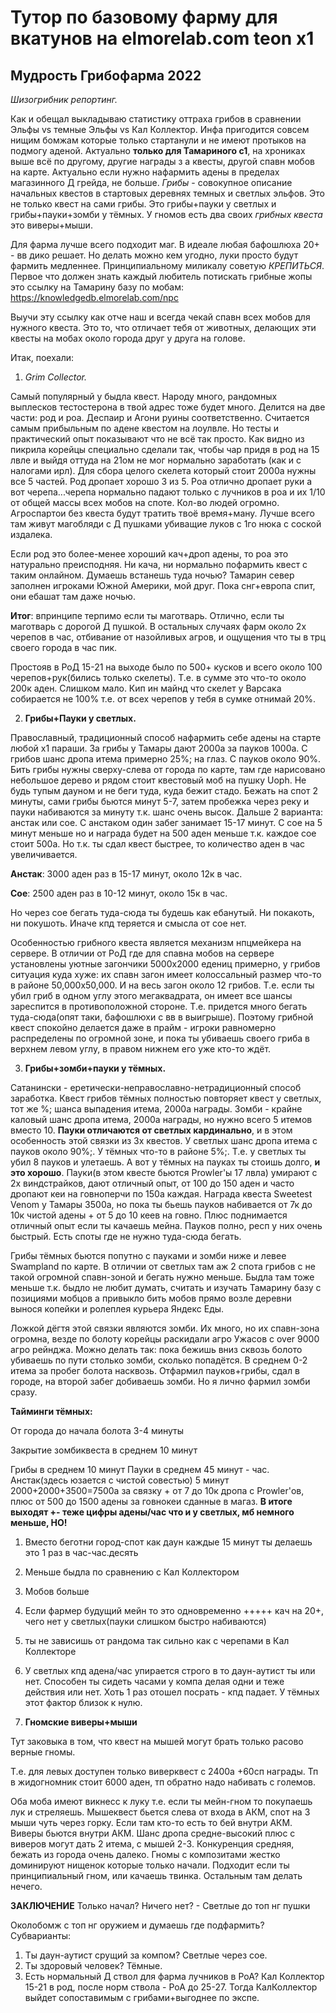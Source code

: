 # Тутор по базовому фарму для вкатунов на elmorelab.com teon x1

## Мудрость Грибофарма 2022

*Шизогрибник репортинг.*

Как и обещал выкладываю статистику оттраха грибов в сравнении Эльфы vs темные Эльфы vs Кал Коллектор.
Инфа пригодится совсем нищим бомжам которые только стартанули и не имеют протыков на подмогу аденой. Актуально **только для Тамариного с1**, на хрониках выше всё по другому, другие награды з
а квесты, другой спавн мобов на карте. Актуально если нужно нафармить адены в пределах магазинного Д грейда, не больше.
*Грибы* - совокупное описание начальных квестов в стартовых деревнях темных и светлых эльфов. Это не только квест на сами грибы. Это грибы+пауки у светлых и грибы+пауки+зомби у тёмных. У гномов есть два своих *грибных квеста* это виверы+мыши.

Для фарма лучше всего подходит маг. В идеале любая бафошлюха 20+ - вв дико решает. Но делать можно кем угодно, луки просто будут фармить медленнее. Принципиальному миликалу советую *КРЕПИТЬСЯ*.
Первое что должен знать каждый любитель потискать грибные жопы это ссылку на Тамарину базу по мобам: https://knowledgedb.elmorelab.com/npc

Выучи эту ссылку как отче наш и всегда чекай спавн всех мобов для нужного квеста. Это то, что отличает тебя от животных, делающих эти квесты на мобах около города друг у друга на голове.

Итак, поехали:

1. *Grim Collector.*

Самый популярный у быдла квест. Народу много, рандомных выплесков тестостерона в твой адрес тоже будет много. Делится на две части: род и роа. Деспаир и Агони руины соответственно. Считается самым прибыльным по адене квестом на лоулвле. Но тесты и практический опыт показывают что не всё так просто. Как видно из пикрила корейцы специально сделали так, чтобы чар придя в род на 15 лвле и выйдя оттуда на 21ом не мог нормально заработать (как и с налогами ирл). Для сбора целого скелета который стоит 2000а нужны все 5 частей. Род дропает хорошо 3 из 5. Роа отлично дропает руки а вот черепа...черепа нормально падают только с лучников в роа и их 1/10 от общей массы всех мобов на споте. Кол-во людей огромно. Агроспартои без квеста будут тратить твоё время+ману. Лучше всего там живут магобляди с Д пушками убиващие луков с 1го нюка с соской издалека.

Если род это более-менее хороший кач+дроп адены, то роа это натурально преисподняя. Ни кача, ни нормально пофармить квест с таким онлайном. Думаешь встанешь туда ночью? Тамарин север заполнен игроками Южной Америки, мой друг. Пока снг+европа спит, они ебашат там даже ночью.

**Итог**: впринципе терпимо если ты маготварь. Отлично, если ты маготварь с дорогой Д пушкой. В остальных случаях фарм около 2х черепов в час, отбивание от назойливых агров, и ощущения что ты в трц своего города в час пик.

Простояв в РоД 15-21 на выходе было по 500+ кусков и всего около 100 черепов+рук(бились только скелеты). Т.е. в сумме это что-то около 200к аден. Слишком мало. Кип ин майнд что скелет у Варсака собирается не 100% т.е. от всех черепов у тебя в сумке отнимай 20%.

2. **Грибы+Пауки у светлых.**

Православный, традиционный способ нафармить себе адены на старте любой х1 параши. За грибы у Тамары дают 2000а за пауков 1000а. С грибов шанс дропа итема примерно 25%; на глаз. С пауков около 90%. Бить грибы нужны сверху-слева от города по карте, там где нарисовано небольшое дерево и рядом стоит квестовый моб на пушку Uoph. Не будь тупым дауном и не беги туда, куда бежит стадо. Бежать на спот 2 минуты, сами грибы бьются минут 5-7, затем пробежка через реку и пауки набиваются за минуту т.к. шанс очень высок. Дальше 2 варианта: анстак или сое. С анстаком один забег занимает 15-17 минут. С сое на 5 минут меньше но и награда будет на 500 аден меньше т.к. каждое сое стоит 500а. Но т.к. ты сдал квест быстрее, то количество аден в час увеличивается.

**Анстак**: 3000 аден раз в 15-17 минут, около 12к в час.

**Сое**: 2500 аден раз в 10-12 минут, около 15к в час.

Но через сое бегать туда-сюда ты будешь как ебанутый. Ни покакоть, ни покушоть. Иначе кпд теряется и смысла от сое нет.

Особенностью грибного квеста является механизм нпцмейкера на сервере. В отличии от РоД где для спавна мобов на сервере установлены уютные загончики 5000x2000 едениц примерно, у грибов ситуация куда хуже: их спавн загон имеет колоссальный размер что-то в районе 50,000x50,000. И на весь загон около 12 грибов. Т.е. если ты убил гриб в одном углу этого мегаквадрата, он имеет все шансы зареспится в противоположной стороне. Т.е. придется много бегать туда-сюда(опят таки, бафошлюхи с вв в выигрыше). Поэтому грибной квест спокойно делается даже в прайм - игроки равномерно распределены по огромной зоне, и пока ты убиваешь своего гриба в верхнем левом углу, в правом нижнем его уже кто-то ждёт.

3. **Грибы+зомби+пауки у тёмных.**

Сатанински - еретически-неправославно-нетрадиционный способ заработка. Квест грибов тёмных полностью повторяет квест у светлых, тот же %; шанса выпадения итема, 2000а награды. Зомби - крайне каловый шанс дропа итема, 2000а награды, но нужно всего 5 итемов вместо 10. **Пауки отличаются от светлых кардинально**, и в этом особенность этой связки из 3х квестов.
У светлых шанс дропа итема с пауков около 90%;. У тёмных что-то в районе 5%;. Т.е. у светлых ты убил 8 пауков и улетаешь. А вот у тёмных на пауках ты стоишь долго, **и это хорошо**. Пауки(в этом квесте бьются Prowler'ы 17 лвла) умирают с 2х виндстрайков, дают отличный опыт, от 100 до 150 аден и часто дропают кеи на говноперчи по 150а каждая. Награда квеста Sweetest Venom у Тамары 3500а, но пока ты бьешь пауков набивается от 7к до 10к чистой адены + от 5 до 10 кеев на говно. Плюс поднимается отличный опыт если ты качаешь мейна. Пауков полно, респ у них очень быстрый. Есть споты где не нужно туда-сюда бегать.

Грибы тёмных бьются попутно с пауками и зомби ниже и левее Swampland по карте. В отличии от светлых там аж 2 спота грибов с не такой огромной спавн-зоной и бегать нужно меньше. Быдла там тоже меньше т.к. быдло не любит думать, считать и изучать Тамарину базу с позициями мобцов а привыкло бить мобов прямо возле деревни вынося копейки и ролеплея курьера Яндекс Еды.

Ложкой дёгтя этой связки являются зомби. Их много, но их спавн-зона огромна, везде по болоту корейцы раскидали агро Ужасов с over 9000 агро рейнджа. Можно делать так: пока бежишь вниз сквозь болото убиваешь по пути столько зомби, сколько попадётся. В среднем 0-2 итема за пробег болота насквозь. Отфармил пауков+грибы, сдал в городе, на второй забег добиваешь зомби. Но я лично фармил зомби сразу.

**Тайминги тёмных:**

От города до начала болота 3-4 минуты

Закрытие зомбиквеста в среднем 10 минут

Грибы в среднем 10 минут
Пауки в среднем 45 минут - час.
Анстак(здесь юзается с чистой совестью) 5 минут
2000+2000+3500=7500а за связку + от 7 до 10к дропа с Prowler'ов, плюс от 500 до 1500 адены за говнокеи сданные в магаз.
**В итоге выходят +- теже цифры адены&#47;час что и у светлых, мб немного меньше, НО!**
1. Вместо беготни город-спот как даун каждые 15 минут ты делаешь это 1 раз в час-час.десять
2. Меньше быдла по сравнению с Кал Коллектором
3. Мобов больше
4. Если фармер будущий мейн то это одновременно +++++ кач на 20+, чего нет у светлых(пауки слишком быстро набиваются)
5. ты не зависишь от рандома так сильно как с черепами в Кал Коллекторе
6. У светлых кпд адена/чаc упирается строго в то даун-аутист ты или нет. Способен ты сидеть часами у компа делая одни и теже действия или нет. Хоть 1 раз отошел посрать - кпд падает. У тёмных этот фактор близок к нулю.

4. **Гномские виверы+мыши**

Тут заковыка в том, что квест на мышей могут брать только расово верные гномы.

Т.е. для левых доступен только виверквест с 2400а +60сп награды. Тп в жидогномник стоит 6000 аден, тп обратно надо набивать с големов.

Оба моба имеют викнесс к луку т.е. если ты мейн-гном то покупаешь лук и стреляешь. Мышеквест бьется слева от входа в АКМ, спот на 3 мыши чуть через горку. Если там кто-то есть то бей внутри АКМ. Виверы бьются внутри АКМ. Шанс дропа средне-высокий плюс с виверов могут дать 2 итема, с мышей 2-3.
Конкуренция средняя, бежать из города очень далеко. Гномы с композитами жестко доминируют нищенок которые только начали. Подходит если ты принципиальный гном, или качаешь твинка. Остальным там делать нечего.


**ЗАКЛЮЧЕНИЕ**
Только начал? Ничего нет? - Светлые до топ нг пушки

Околобомж с топ нг оружием и думаешь где подфармить? Субварианты:
1. Ты даун-аутист срущий за компом? Светлые через сое.
2. Ты здоровый человек? Тёмные.
3. Есть нормальный Д ствол для фарма лучников в РоА? Кал Коллектор 15-21 в род, после норм ствола - РоА до 25-27. Тогда КалКоллектор выйдет сопоставимым с грибами+выгоднее по экспе.